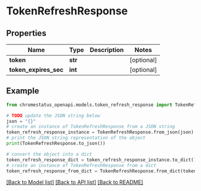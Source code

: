 # TokenRefreshResponse


## Properties

Name | Type | Description | Notes
------------ | ------------- | ------------- | -------------
**token** | **str** |  | [optional] 
**token_expires_sec** | **int** |  | [optional] 

## Example

```python
from chromestatus_openapi.models.token_refresh_response import TokenRefreshResponse

# TODO update the JSON string below
json = "{}"
# create an instance of TokenRefreshResponse from a JSON string
token_refresh_response_instance = TokenRefreshResponse.from_json(json)
# print the JSON string representation of the object
print(TokenRefreshResponse.to_json())

# convert the object into a dict
token_refresh_response_dict = token_refresh_response_instance.to_dict()
# create an instance of TokenRefreshResponse from a dict
token_refresh_response_from_dict = TokenRefreshResponse.from_dict(token_refresh_response_dict)
```
[[Back to Model list]](../README.md#documentation-for-models) [[Back to API list]](../README.md#documentation-for-api-endpoints) [[Back to README]](../README.md)


